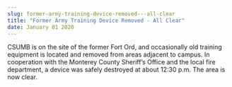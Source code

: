 ```yaml
---
slug: former-army-training-device-removed---all-clear
title: "Former Army Training Device Removed - All Clear"
date: January 01 2020
---
```


<p>CSUMB is on the site of the former Fort Ord, and occasionally old training equipment is located and removed from areas adjacent to campus. In cooperation with the Monterey County Sheriff’s Office and the local fire department, a device was safely destroyed at about 12:30 p.m. The area is now clear.</p>
